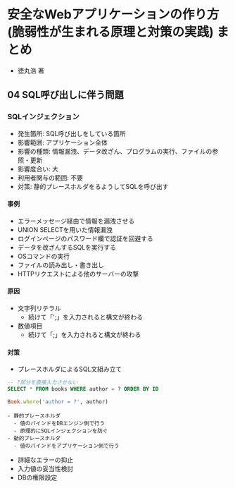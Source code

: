 # 安全なWebアプリケーションの作り方(脆弱性が生まれる原理と対策の実践) まとめ
- 徳丸浩 著

## 04 SQL呼び出しに伴う問題
### SQLインジェクション
- 発生箇所: SQL呼び出しをしている箇所
- 影響範囲: アプリケーション全体
- 影響の種類: 情報漏洩、データ改ざん、プログラムの実行、ファイルの参照・更新
- 影響度合い: 大
- 利用者関与の範囲: 不要
- 対策: 静的プレースホルダをるようしてSQLを呼び出す

#### 事例
- エラーメッセージ経由で情報を漏洩させる
- UNION SELECTを用いた情報漏洩
- ログインページのパスワード欄で認証を回避する
- データを改ざんするSQLを実行する
- OSコマンドの実行
- ファイルの読み出し・書き出し
- HTTPリクエストによる他のサーバーの攻撃

#### 原因
- 文字列リテラル
  - 続けて「';」を入力されると構文が終わる
- 数値項目
  - 続けて「;」を入力されると構文が終わる

#### 対策
- プレースホルダによるSQL文組み立て
```sql
-- ?部分を直接入力させない
SELECT * FROM books WHERE author = ? ORDER BY ID
```
```ruby
Book.where('author = ?', author)
```
```
- 静的プレースホルダ
  - 値のバインドをDBエンジン側で行う
  - 原理的にSQLインジェクションを防ぐ
- 動的プレースホルダ
  - 値のバインドをアプリケーション側で行う
```
- 詳細なエラーの抑止
- 入力値の妥当性検討
- DBの権限設定
